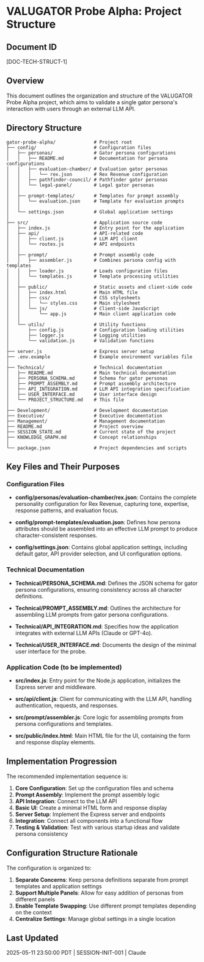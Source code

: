 # VALUGATOR Probe Alpha: Project Structure

## Document ID
[DOC-TECH-STRUCT-1]

## Overview
This document outlines the organization and structure of the VALUGATOR Probe Alpha project, which aims to validate a single gator persona's interaction with users through an external LLM API.

## Directory Structure

```
gator-probe-alpha/              # Project root
├── config/                     # Configuration files
│   ├── personas/               # Gator persona configurations
│   │   ├── README.md           # Documentation for persona configurations
│   │   ├── evaluation-chamber/ # Evaluation gator personas
│   │   │   └── rex.json        # Rex Revenue configuration
│   │   ├── pathfinder-council/ # Pathfinder gator personas
│   │   └── legal-panel/        # Legal gator personas
│   │
│   ├── prompt-templates/       # Templates for prompt assembly
│   │   └── evaluation.json     # Template for evaluation prompts
│   │
│   └── settings.json           # Global application settings
│
├── src/                        # Application source code
│   ├── index.js                # Entry point for the application
│   ├── api/                    # API-related code
│   │   ├── client.js           # LLM API client
│   │   └── routes.js           # API endpoints
│   │
│   ├── prompt/                 # Prompt assembly code
│   │   ├── assembler.js        # Combines persona config with templates
│   │   ├── loader.js           # Loads configuration files
│   │   └── templates.js        # Template processing utilities
│   │
│   ├── public/                 # Static assets and client-side code
│   │   ├── index.html          # Main HTML file
│   │   ├── css/                # CSS stylesheets
│   │   │   └── styles.css      # Main stylesheet
│   │   └── js/                 # Client-side JavaScript
│   │       └── app.js          # Main client application code
│   │
│   └── utils/                  # Utility functions
│       ├── config.js           # Configuration loading utilities
│       ├── logger.js           # Logging utilities
│       └── validation.js       # Validation functions
│
├── server.js                   # Express server setup
├── .env.example                # Example environment variables file
│
├── Technical/                  # Technical documentation
│   ├── README.md               # Main technical documentation
│   ├── PERSONA_SCHEMA.md       # Schema for gator personas
│   ├── PROMPT_ASSEMBLY.md      # Prompt assembly architecture
│   ├── API_INTEGRATION.md      # LLM API integration specification
│   ├── USER_INTERFACE.md       # User interface design
│   └── PROJECT_STRUCTURE.md    # This file
│
├── Development/                # Development documentation
├── Executive/                  # Executive documentation
├── Management/                 # Management documentation
├── README.md                   # Project overview
├── SESSION_STATE.md            # Current state of the project
├── KNOWLEDGE_GRAPH.md          # Concept relationships
│
└── package.json                # Project dependencies and scripts
```

## Key Files and Their Purposes

### Configuration Files

- **config/personas/evaluation-chamber/rex.json**: Contains the complete personality configuration for Rex Revenue, capturing tone, expertise, response patterns, and evaluation focus.

- **config/prompt-templates/evaluation.json**: Defines how persona attributes should be assembled into an effective LLM prompt to produce character-consistent responses.

- **config/settings.json**: Contains global application settings, including default gator, API provider selection, and UI configuration options.

### Technical Documentation

- **Technical/PERSONA_SCHEMA.md**: Defines the JSON schema for gator persona configurations, ensuring consistency across all character definitions.

- **Technical/PROMPT_ASSEMBLY.md**: Outlines the architecture for assembling LLM prompts from gator persona configurations.

- **Technical/API_INTEGRATION.md**: Specifies how the application integrates with external LLM APIs (Claude or GPT-4o).

- **Technical/USER_INTERFACE.md**: Documents the design of the minimal user interface for the probe.

### Application Code (to be implemented)

- **src/index.js**: Entry point for the Node.js application, initializes the Express server and middleware.

- **src/api/client.js**: Client for communicating with the LLM API, handling authentication, requests, and responses.

- **src/prompt/assembler.js**: Core logic for assembling prompts from persona configurations and templates.

- **src/public/index.html**: Main HTML file for the UI, containing the form and response display elements.

## Implementation Progression

The recommended implementation sequence is:

1. **Core Configuration**: Set up the configuration files and schema
2. **Prompt Assembly**: Implement the prompt assembly logic
3. **API Integration**: Connect to the LLM API
4. **Basic UI**: Create a minimal HTML form and response display
5. **Server Setup**: Implement the Express server and endpoints
6. **Integration**: Connect all components into a functional flow
7. **Testing & Validation**: Test with various startup ideas and validate persona consistency

## Configuration Structure Rationale

The configuration is organized to:

1. **Separate Concerns**: Keep persona definitions separate from prompt templates and application settings
2. **Support Multiple Panels**: Allow for easy addition of personas from different panels
3. **Enable Template Swapping**: Use different prompt templates depending on the context
4. **Centralize Settings**: Manage global settings in a single location

## Last Updated
2025-05-11 23:50:00 PDT | SESSION-INIT-001 | Claude